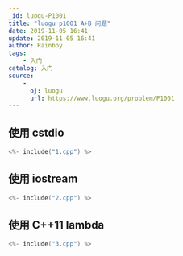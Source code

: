 ```yaml
---
_id: luogu-P1001
title: "luogu p1001 A+B 问题"
date: 2019-11-05 16:41
update: 2019-11-05 16:41
author: Rainboy
tags:
    - 入门
catalog: 入门
source: 
    - 
      oj: luogu
      url: https://www.luogu.org/problem/P1001
---
```


## 使用 cstdio

```c
<%- include("1.cpp") %>
```

## 使用 iostream

```c
<%- include("2.cpp") %>
```

## 使用 C++11 lambda

```c
<%- include("3.cpp") %>
```
